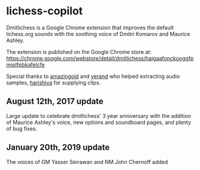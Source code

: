 lichess-copilot
===========

Dmitlichess is a Google Chrome extension that improves the default lichess.org sounds with the soothing voice of Dmitri Komarov and Maurice Ashley.

The extension is published on the Google Chrome store at: https://chrome.google.com/webstore/detail/dmitlichess/haigaafonckooggfpmjplfpbkafelcfe

Special thanks to [amazingoid](http://twitch.tv/amazingoid/) and [yerand](http://twitch.tv/yerand/) who helped extracting audio samples, [harishiva](http://twitch.tv/harishiva/) for supplying clips.

## August 12th, 2017 update
Large update to celebrate dmitlichess' 3 year anniversary with the addition of Maurice Ashley's voice, new options and soundboard pages, and plenty of bug fixes.

## January 20th, 2019 update
The voices of GM Yasser Seirawan and NM John Chernoff added
